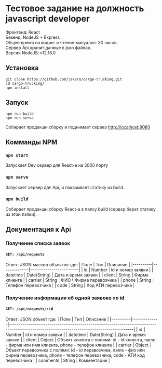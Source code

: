 # Тестовое задание на должность javascript developer
Фронтенд: React\
Бекенд: NodeJS + Express\
Общее время на кодинг и чтение мануалов: 30 часов.\
Сервер Api хранит данные в json файлах.\
Версия NodeJS: v12.18.0

## Установка
```
git clone https://github.com/jsksru/cargo-trucking.git
cd cargo-trucking/
npm install
```
## Запуск
```
npm run build
npm run serve
```
Собирает продакшн сборку и поднимает сервер
[http://localhost:8080](http://localhost:8080)

## Комманды NPM
### `npm start`
Запускает Dev сервер для React-а на 3000 порту
### `npm serve`
Запускает сервер для Api, и показывает статику из build.
### `npm build`
Собирает продакшн сборку React-а в папку build (сервер берет статику из этой папки).

## Документация к Api
### Получение списка заявок
#### ```GET: /api/requests```
Ответ: JSON массив объектов где:
| Поле     | Тип          | Описание                |
|----------|--------------|-------------------------|
| id       | Number       | id и номер заявки       |
| datetime | Date(String) | Дата и время заявки     |
| client   | String       | Фирма клиента           |
| carrier  | String       | ФИО \ Фирма перевозчика |
| phone    | String       | Телефон перевозчика     |
| code     | String       | Код АТИ перевозчика     |
### Получение информации об одной заявоке по id
#### ```GET: /api/requests/:id```
Ответ: JSON объект где:
| Поле     | Тип          | Описание                                                                                                                                     |
|----------|--------------|----------------------------------------------------------------------------------------------------------------------------------------------|
| id       | Number       | id и номер заявки                                                                                                                            |
| datetime | Date(String) | Дата и время заявки                                                                                                                          |
| client   | Object       | Объект клиента с полями: id - id клиента, name - фирма или имя клиента, phone - телефон клиента                                              |
| carrier  | Object       | Объект перевозчика с полями: id - id перевозчика, name - фио или фирма перевозчика, phone - телефон перевозчика, code - АТИ код перевозчика  |
| comments | String       | Комментарии                                                                                                                                  |